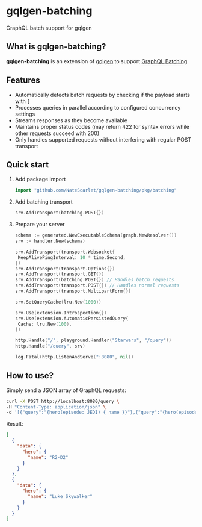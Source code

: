 # gqlgen-batching

GraphQL batch support for gqlgen

## What is gqlgen-batching?

**gqlgen-batching** is an extension of [gqlgen](https://github.com/99designs/gqlgen) to support [GraphQL Batching](https://github.com/graphql/graphql-over-http/blob/main/rfcs/Batching.md).

## Features

- Automatically detects batch requests by checking if the payload starts with `[`
- Processes queries in parallel according to configured concurrency settings
- Streams responses as they become available
- Maintains proper status codes (may return 422 for syntax errors while other requests succeed with 200)
- Only handles supported requests without interfering with regular POST transport

## Quick start

1. Add package import

   ```go
   import "github.com/NateScarlet/gqlgen-batching/pkg/batching"
   ```

2. Add batching transport

   ```go
   srv.AddTransport(batching.POST{})
   ```

3. Prepare your server

   ```go
   schema := generated.NewExecutableSchema(graph.NewResolver())
   srv := handler.New(schema)

   srv.AddTransport(transport.Websocket{
   	KeepAlivePingInterval: 10 * time.Second,
   })
   srv.AddTransport(transport.Options{})
   srv.AddTransport(transport.GET{})
   srv.AddTransport(batching.POST{}) // Handles batch requests
   srv.AddTransport(transport.POST{}) // Handles normal requests
   srv.AddTransport(transport.MultipartForm{})

   srv.SetQueryCache(lru.New(1000))

   srv.Use(extension.Introspection{})
   srv.Use(extension.AutomaticPersistedQuery{
   	Cache: lru.New(100),
   })

   http.Handle("/", playground.Handler("Starwars", "/query"))
   http.Handle("/query", srv)

   log.Fatal(http.ListenAndServe(":8080", nil))
   ```

## How to use?

Simply send a JSON array of GraphQL requests:

```bash
curl -X POST http://localhost:8080/query \
-H "Content-Type: application/json" \
-d '[{"query":"{hero(episode: JEDI) { name }}"},{"query":"{hero(episode: EMPIRE) { name }}"}]'
```

Result:

```json
[
  {
    "data": {
      "hero": {
        "name": "R2-D2"
      }
    }
  },
  {
    "data": {
      "hero": {
        "name": "Luke Skywalker"
      }
    }
  }
]
```
